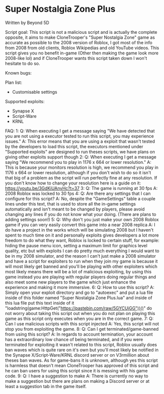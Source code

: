 # Super Nostalgia Zone Plus
Written by Beyond 5D

Script goal:
This script is not a malicious script and is actually the complete opposite, it aims to make CloneTrooper's "Super Nostalgia Zone" game as accurate as possible to the 2008 version of Roblox, I got most of the info from 2008 from old clients, Roblox Wikipedias and old YouTube videos. This script gives you no benefit in-game (Other then making the game look more 2008-like lol) and if CloneTrooper wants this script taken down I won't hesitate to do so.

Known bugs:

Plan list:
- Customisable settings

Supported exploits:
- Synapse X
- Script-Ware
- KRNL

FAQ:
1:
Q: When executing I get a message saying "We have detected that you are not using a executor tested to run this script, you may experience issues."
A: This error means that you are using a exploit that wasn't tested by the developers to load this script, the executors mentioned under "Supported exploits" are designed to run theses scripts, we have plans on giving other exploits support though
2:
Q: When executing I get a message saying "We recommend you to play in 1176 x 664 or lower resolution."
A: This is because your monitors resolution is high, we recommend you play in 1176 x 664 or lower resolution, although if you don't wish to do so it isn't that big of a problem as the script will run perfectly fine at any resolution. If you don't know how to change your resolution here is a guide on it: https://youtu.be/3GdKiUAnyHc?t=37
3:
Q: The game is running at 30 fps
A: 2008 Roblox was locked to 30 fps
4:
Q: Are there any settings that I can configure for this script?
A: No, despite the "GameSettings" table a couple lines under this text, that is used to store all the in-game settings automatically and isn't meant to be changed by players, please avoid changing any lines if you do not know what your doing. (There are plans to adding settings soon!)
5:
Q: Why don't you just make your own 2008 Roblox game if you can very easily convert this game into a near 2008 replica
A: I do have a project in the works which will be simulating 2008 but I haven't spent to much time on it and personally exploits gives developers a lot more freedom to do what they want, Roblox is locked to certain stuff, for example: hiding the pause menu icon, setting a maximum limit for graphics level quality, etc but with exploits I can do pretty much everything I would want to be in my 2008 simulator, and the reason I can't just make a 2008 simulator and have a script for exploiters to run when they join my game is because it will most likely get banned and you'll be playing with other exploiters which most likely means there will be a lot of malicious exploiting, by using this game instead you are playing with regular players doing regular things and also meet some new players to the game which just enhance the experience and making it more immersive.
6:
Q: How to use this script?
A: Simply open your exploit directory and go to "autoexec" and put a lua file inside of this folder named "Super Nostalgia Zone Plus.lua" and inside of this lua file put this text inside of it "loadstring(game:HttpGet("https://pastebin.com/raw/5GYCUjGG"))()" do not worry about taking this script out when you do not plan on playing this game as this script only executes when you are in the correct game.
7:
Q: Can I use malicious scripts with this script injected
A: Yes, this script will not stop you from exploiting the game.
8:
Q: Can I get terminated/game-banned from using this script?
A: In regards to account termination, your account has a extraordinary low chance of being terminated, and if you were terminated for exploiting it wasn't related to this script, Roblox usually does ban waves which is quite rare on it's own but you'll most likely be notified in the Synapse X/Script-Ware/KRNL discord server or on V3rmillion about theses ban waves. As for game-bans it is unknown, although yes this script is harmless that doesn't mean CloneTrooper has approved of this script and he can ban users for using this script since it is messing with his game code.
9:
Q: I have a suggestion to make
A: There is currently no way to make a suggestion but there are plans on making a Discord server or at least a suggestion tab in the game itself.
